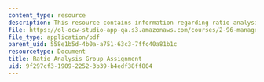 ```yaml
---
content_type: resource
description: This resource contains information regarding ratio analysis group assignment.
file: https://ol-ocw-studio-app-qa.s3.amazonaws.com/courses/2-96-management-in-engineering-fall-2012/9f297cf3190922523b39b4edf38ff804_MIT2_96F12_assn06.pdf
file_type: application/pdf
parent_uid: 558e1b5d-4b0a-a751-63c3-7ffc40a81b1c
resourcetype: Document
title: Ratio Analysis Group Assignment
uid: 9f297cf3-1909-2252-3b39-b4edf38ff804
---
```

